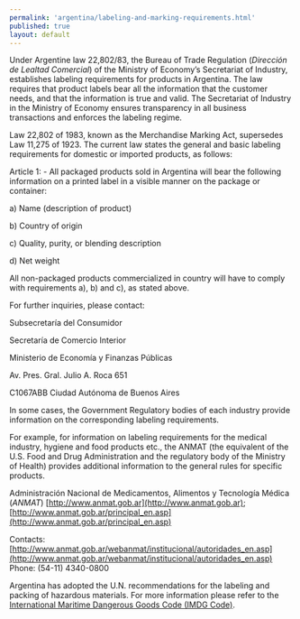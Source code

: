 ```yaml
--- 
permalink: 'argentina/labeling-and-marking-requirements.html' 
published: true 
layout: default
---
```

Under Argentine law 22,802/83, the Bureau of Trade Regulation (_Dirección de Lealtad Comercial_) of the Ministry of Economy’s Secretariat of Industry, establishes labeling requirements for products in Argentina. The law requires that product labels bear all the information that the customer needs, and that the information is true and valid. The Secretariat of Industry in the Ministry of Economy ensures transparency in all business transactions and enforces the labeling regime.

Law 22,802 of 1983, known as the Merchandise Marking Act, supersedes Law 11,275 of 1923. The current law states the general and basic labeling requirements for domestic or imported products, as follows:

Article 1: - All packaged products sold in Argentina will bear the following information on a printed label in a visible manner on the package or container:

a)	Name (description of product)

b)	Country of origin

c)	Quality, purity, or blending description

d)	Net weight


All non-packaged products commercialized in country will have to comply with requirements a), b) and c), as stated above.

For further inquiries, please contact:

Subsecretaría del Consumidor

Secretaría de Comercio Interior

Ministerio de Economía y Finanzas Públicas

Av. Pres. Gral. Julio A. Roca 651

C1067ABB Ciudad Autónoma de Buenos Aires


In some cases, the Government Regulatory bodies of each industry provide information on the corresponding labeling requirements.

For example, for information on labeling requirements for the medical industry, hygiene and food products etc., the ANMAT (the equivalent of the U.S. Food and Drug Administration and the regulatory body of the Ministry of Health) provides additional information to the general rules for specific products.

Administración Nacional de Medicamentos, Alimentos y Tecnología Médica (_ANMAT_) [http://www.anmat.gob.ar](http://www.anmat.gob.ar); [http://www.anmat.gob.ar/principal_en.asp](http://www.anmat.gob.ar/principal_en.asp)

Contacts: [http://www.anmat.gob.ar/webanmat/institucional/autoridades_en.asp](http://www.anmat.gob.ar/webanmat/institucional/autoridades_en.asp) Phone: (54-11) 4340-0800


Argentina has adopted the U.N. recommendations for the labeling and packing of hazardous materials. For more information please refer to the [International Maritime Dangerous Goods Code (IMDG Code)](http://www.imo.org/publications/imdgcode/Pages/Default.aspx).

